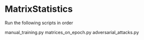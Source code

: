 # MatrixStatistics

Run the following scripts in order

manual_training.py
matrices_on_epoch.py
adversarial_attacks.py
